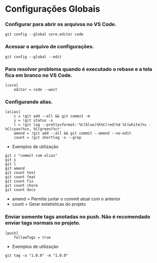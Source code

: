 # Configurações Globais

### Configurar para abrir os  arquivos no VS Code.
```
git config --global core.editor code
```

### Acessar o arquivo de configurações.
```
git config --global --edit
```

### Para resolver problema quando é executado o rebase e a tela fica em branco no VS Code.
```
[core]
    editor = code --wait
```

### Configurando alias.
```
[alias]
    c = !git add --all && git commit -m
    s = !git status -s
    l = !git log --pretty=format:'%C(blue)%h%C(red)%d %C(white)%s - %C(cyan)%cn, %C(green)%cr'
    amend = !git add --all && git commit --amend --no-edit
    count = !git shortlog -s --grep
```
- Exemplos de utilização
```
git c "commit com alias"
git s
git l
git amend
git count test
git count feat
git count fix
git count chore
git count docs
```
- amend = Permite juntar o commit atual com o anterior
- count = Gerar estatísticas do projeto

### Enviar somente tags anotadas no push. Não é recomendado enviar tags normais no projeto.
```
[push]
    followTags = true
```
- Exemplos de utilização
```
git tag -a "1.0.0" -m "1.0.0"
```


